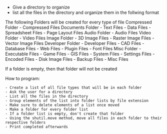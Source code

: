 - Give a directory to organize
- list all the files in the directory and organize them in the follwing format

The following Folders will be created for every type of file
Compressed Folder
	- Compressed Files
Documents Folder
	- Text Files
	- Data Files
	- Spreadsheet Files
	- Page Layout Files
Audio Folder
	- Audio Files
Video Folder
	- Video Files
Image Folder
	- 3D Image Files
	- Raster Image Files
	- Vector Image Files
Developer Folder
	- Developer Files
	- CAD Files
	- Database Files
	- Web Files
	- Plugin Files
	- Font Files
Misc Folder
	- Executable Files
	- Game Files
	- GIS Files
	- System Files
	- Settings Files
	- Encoded Files
	- Disk Image Files
	- Backup Files
	- Misc Files

If a folder is empty, then that folder will not be created

How to program:

	- Create a list of all file types that will be in each folder
	- Ask the user for a directory
	- List all the files in the directory
	- Group elements of the list into folder lists by file extension
	- Make sure to delete elements of a list once moved
	- Make a folder for every folder list
	- If a folder list is empty, don't create that folder
	- Using the shutil.move method, move all files in each folder to their respective folders
	- Print completed afterwards
	